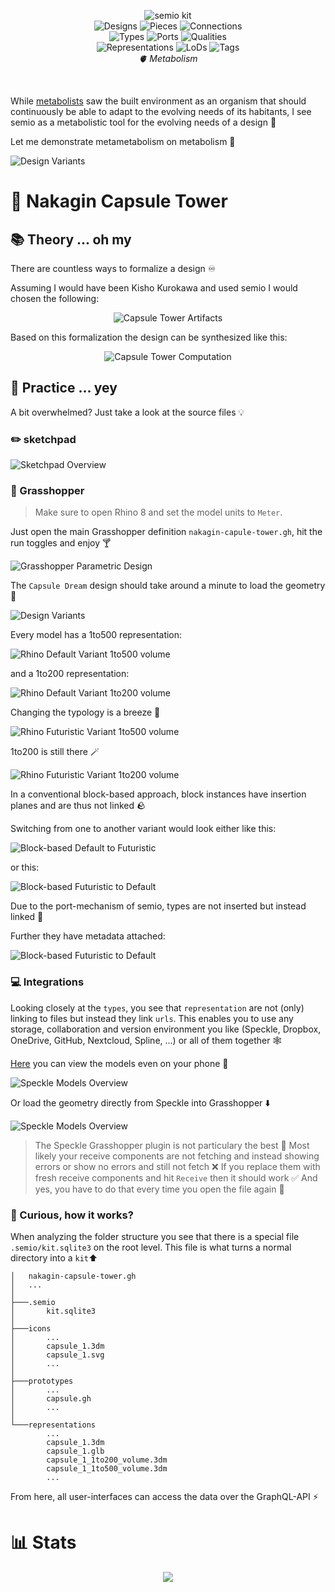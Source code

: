 <p align="center">
    <picture>
        <source media="(prefers-color-scheme: dark)" srcset="https://raw.githubusercontent.com/usalu/semio/r24.12-1/logo/kit-horizontal-dark.svg">
        <source media="(prefers-color-scheme: light)" srcset="https://raw.githubusercontent.com/usalu/semio/r24.12-1/logo/kit-horizontal.svg">
        <img alt="semio kit" href="https://github.com/usalu/semio/" src="https://raw.githubusercontent.com/usalu/semio/r24.12-1/logo/kit-horizontal.svg">
    </picture>
    <br/>
    <a><img src="https://raw.githubusercontent.com/usalu/metabolism/r24.12-1/badges/designs.svg" alt="Designs"></a>
    <a><img src="https://raw.githubusercontent.com/usalu/metabolism/r24.12-1/badges/pieces.svg" alt="Pieces"></a>
    <a><img src="https://raw.githubusercontent.com/usalu/metabolism/r24.12-1/badges/connections.svg" alt="Connections"></a>
    <br/>
    <a><img src="https://raw.githubusercontent.com/usalu/metabolism/r24.12-1/badges/types.svg" alt="Types"></a>
    <a><img src="https://raw.githubusercontent.com/usalu/metabolism/r24.12-1/badges/ports.svg" alt="Ports"></a>
    <a><img src="https://raw.githubusercontent.com/usalu/metabolism/r24.12-1/badges/qualities.svg" alt="Qualities"></a>
    <br/>
    <a><img src="https://raw.githubusercontent.com/usalu/metabolism/r24.12-1/badges/representations.svg" alt="Representations"></a>
    <a><img src="https://raw.githubusercontent.com/usalu/metabolism/r24.12-1/badges/lods.svg" alt="LoDs"></a>
    <a><img src="https://raw.githubusercontent.com/usalu/metabolism/r24.12-1/badges/tags.svg" alt="Tags"></a>
    <br/>
    <i>🫀 Metabolism</i>
</p>
<br/>

While [metabolists](<https://en.wikipedia.org/wiki/Metabolism_(architecture)>) saw the built environment as an organism that should continuously be able to adapt to the evolving needs of its habitants, I see semio as a metabolistic tool for the evolving needs of a design 🔀

Let me demonstrate metametabolism on metabolism 🤯

![Design Variants](https://raw.githubusercontent.com/usalu/metabolism/r24.12-1/docs/design-variants.png)

# 🗼 Nakagin Capsule Tower

## 📚 Theory ... oh my

There are countless ways to formalize a design ♾️

Assuming I would have been Kisho Kurokawa and used semio I would chosen the following:

<p align="center">
    <picture>
        <source media="(prefers-color-scheme: dark)" srcset="https://raw.githubusercontent.com/usalu/metabolism/r24.12-1/docs/artifacts-dark.svg">
        <source media="(prefers-color-scheme: light)" srcset="https://raw.githubusercontent.com/usalu/metabolism/r24.12-1/docs/artifacts.svg">
        <img alt="Capsule Tower Artifacts" src="https://raw.githubusercontent.com/usalu/metabolism/r24.12-1/docs/artifacts.svg">
    </picture>
</p>

Based on this formalization the design can be synthesized like this:

<p align="center">
    <picture>
        <source media="(prefers-color-scheme: dark)" srcset="https://raw.githubusercontent.com/usalu/metabolism/r24.12-1/docs/computation-dark.svg">
        <source media="(prefers-color-scheme: light)" srcset="https://raw.githubusercontent.com/usalu/metabolism/r24.12-1/docs/computation.svg">
        <img alt="Capsule Tower Computation" src="https://raw.githubusercontent.com/usalu/metabolism/r24.12-1/docs/computation.svg">
    </picture>
</p>

## 🔨 Practice ... yey

A bit overwhelmed? Just take a look at the source files 💡

### ✏️ sketchpad

![Sketchpad Overview](https://raw.githubusercontent.com/usalu/metabolism/r24.12-1/docs/sketchpad-overview.png)

### 🦗 Grasshopper

> Make sure to open Rhino 8 and set the model units to `Meter`.

Just open the main Grasshopper definition `nakagin-capule-tower.gh`, hit the run toggles and enjoy 🍸

![Grasshopper Parametric Design](https://raw.githubusercontent.com/usalu/metabolism/r24.12-1/docs/grasshopper-definition.png)

The `Capsule Dream` design should take around a minute to load the geometry 🐚

![Design Variants](https://raw.githubusercontent.com/usalu/metabolism/r24.12-1/docs/design-variants-rhino.png)

Every model has a 1to500 representation:

![Rhino Default Variant 1to500 volume](https://raw.githubusercontent.com/usalu/metabolism/r24.12-1/docs/rhino-default-variant-1to500-volume.png)

and a 1to200 representation:

![Rhino Default Variant 1to200 volume](https://raw.githubusercontent.com/usalu/metabolism/r24.12-1/docs/rhino-default-variant-1to200-volume.png)

Changing the typology is a breeze 🔁

![Rhino Futuristic Variant 1to500 volume](https://raw.githubusercontent.com/usalu/metabolism/r24.12-1/docs/rhino-futuristic-variant-1to500-volume.png)

1to200 is still there 🪄

![Rhino Futuristic Variant 1to200 volume](https://raw.githubusercontent.com/usalu/metabolism/r24.12-1/docs/rhino-futuristic-variant-1to200-volume.png)

In a conventional block-based approach, block instances have insertion planes and are thus not linked 🪨

Switching from one to another variant would look either like this:

![Block-based Default to Futuristic](https://raw.githubusercontent.com/usalu/metabolism/r24.12-1/docs/block-based-default-to-futuristic.png)

or this:

![Block-based Futuristic to Default](https://raw.githubusercontent.com/usalu/metabolism/r24.12-1/docs/block-based-futuristic-to-default.png)

Due to the port-mechanism of semio, types are not inserted but instead linked 🔗

Further they have metadata attached:

![Block-based Futuristic to Default](https://raw.githubusercontent.com/usalu/metabolism/r24.12-1/docs/rhino-default-variant-metrics.png)

### 💻 Integrations

Looking closely at the `types`, you see that `representation` are not (only) linking to files but instead they link `urls`. This enables you to use any storage, collaboration and version environment you like (Speckle, Dropbox, OneDrive, GitHub, Nextcloud, Spline, ...) or all of them together 🕸️

[Here](https://app.speckle.systems/projects/e7de1a2f8f) you can view the models even on your phone 📱

![Speckle Models Overview](https://raw.githubusercontent.com/usalu/metabolism/r24.12-1/docs/speckle-models-overview.png)

Or load the geometry directly from Speckle into Grasshopper ⬇️

![Speckle Models Overview](https://raw.githubusercontent.com/usalu/metabolism/r24.12-1/docs/grasshopper-speckle.png)

> The Speckle Grasshopper plugin is not particulary the best 🥴 Most likely your receive components are not fetching and instead showing errors or show no errors and still not fetch ❌ If you replace them with fresh receive components and hit `Receive` then it should work ✅ And yes, you have to do that every time you open the file again 🥵

### 🤔 Curious, how it works?

When analyzing the folder structure you see that there is a special file `.semio/kit.sqlite3` on the root level. This file is what turns a normal directory into a `kit`⬆️

```
│   nakagin-capsule-tower.gh
│   ...
│
├───.semio
│       kit.sqlite3
│
├───icons
│       ...
│       capsule_1.3dm
│       capsule_1.svg
│       ...
│
├───prototypes
│       ...
│       capsule.gh
│       ...
│
└───representations
        ...
        capsule_1.3dm
        capsule_1.glb
        capsule_1_1to200_volume.3dm
        capsule_1_1to500_volume.3dm
        ...
```

From here, all user-interfaces can access the data over the GraphQL-API ⚡

# 📊 Stats

<p align="center">
    <a href="https://github.com/usalu/metabolism"><img src="https://hits.seeyoufarm.com/api/count/incr/badge.svg?url=https%3A%2F%2Fgithub.com%2Fusalu%2Fmetabolism&count_bg=%23FF344F&title_bg=%23555555&icon=&icon_color=%23E7E7E7&title=visits&edge_flat=true"/></a>
</p>
